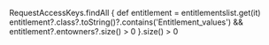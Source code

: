 RequestAccessKeys.findAll { 
    def entitlement = entitlementslist.get(it)
    entitlement?.class?.toString()?.contains('Entitlement_values') && 
    entitlement?.entowners?.size() > 0
}.size() > 0
